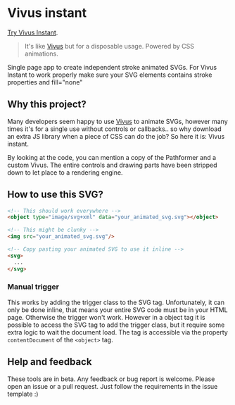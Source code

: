 # Vivus instant

[Try Vivus Instant](https://maxwellito.github.io/vivus-instant/).

> It's like [Vivus](https://maxwellito.github.io/vivus/) but for a disposable usage. Powered by CSS animations.

Single page app to create independent stroke animated SVGs. For Vivus Instant to work properly make sure your SVG elements contains stroke properties and fill="none"

## Why this project?

Many developers seem happy to use [Vivus](https://maxwellito.github.io/vivus/) to animate SVGs, however many times it's for a single use without controls or callbacks.. so why download an extra JS library when a piece of CSS can do the job? So here it is: Vivus instant.

By looking at the code, you can mention a copy of the Pathformer and a custom Vivus. The entire controls and drawing parts have been stripped down to let place to a rendering engine.

## How to use this SVG?

```html
<!-- This should work everywhere -->
<object type="image/svg+xml" data="your_animated_svg.svg"></object>

<!-- This might be clunky -->
<img src="your_animated_svg.svg"/>

<!-- Copy pasting your animated SVG to use it inline -->
<svg>
  ...
</svg>
```

### Manual trigger

This works by adding the trigger class to the SVG tag. Unfortunately, it can only be done inline, that means your entire SVG code must be in your HTML page. Otherwise the trigger won't work.
However in a object tag it is possible to access the SVG tag to add the trigger class, but it require some extra logic to wait the document load. The tag is accessible via the property `contentDocument` of the `<object>` tag.

## Help and feedback

These tools are in beta. Any feedback or bug report is welcome. Please open an issue or a pull request. Just follow the requirements in the issue template :)
